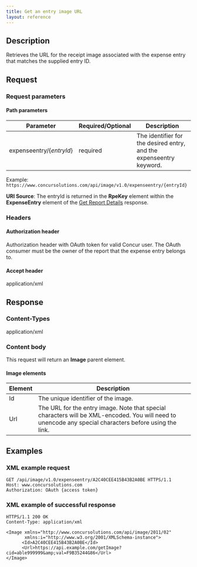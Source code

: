 ```yaml
---
title: Get an entry image URL
layout: reference
---
```


## Description
Retrieves the URL for the receipt image associated with the expense entry that matches the supplied entry ID.

## Request

### Request parameters

#### Path parameters

| Parameter | Required/Optional | Description |
|-----------|-----------|---------------------|
| expenseentry/{_entryId_} | required | The identifier for the desired entry, and the expenseentry keyword. |

Example: `https://www.concursolutions.com/api/image/v1.0/expenseentry/{entryId}`

**URI Source**: The entryId is returned in the **RpeKey** element within the **ExpenseEntry** element of the [Get Report Details](/api-reference-deprecated/version-one-one/expense-report/get-report-full-details.html) response.

### Headers

#### Authorization header

Authorization header with OAuth token for valid Concur user. The OAuth consumer must be the owner of the report that the expense entry belongs to.

#### Accept header
application/xml

## Response

### Content-Types
application/xml

### Content body
This request will return an **Image** parent element.

####  Image elements

| Element |  Description |
|-----------|---------------------|
| Id | The unique identifier of the image. |
| Url | The URL for the entry image. Note that special characters will be XML-encoded. You will need to unencode any special characters before using the link.|

## Examples

### XML example request

```http
GET /api/image/v1.0/expenseentry/A2C40CEE415B43B2A0BE HTTPS/1.1
Host: www.concursolutions.com
Authorization: OAuth {access token}
```

### XML example of successful response

```http
HTTPS/1.1 200 OK
Content-Type: application/xml

<Image xmlns="http://www.concursolutions.com/api/image/2011/02"
       xmlns:i="http://www.w3.org/2001/XMLSchema-instance">
      <Id>A2C40CEE415B43B2A0BE</Id>
      <Url>https://api.example.com/getImage?cid=able999999&amp;val=F9B35244G86</Url>
</Image>
```
